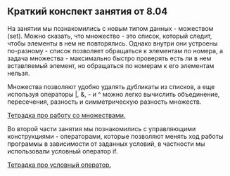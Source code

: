 ## Краткий конспект занятия от 8.04

На занятии мы познакомились с новым типом данных - можеством (set). Можно сказать, что множество - это список, который следит, чтобы элементы в нем не повторялись. Однако внутри они устроены по-разному - список позволяет обращаться к элементам по номера, а задача множества - максимально быстро проверять есть ли в нем вставляемый элемент, но обращаться по номерам к его элементам нельзя.

Множества позволяют удобно удалять дубликаты из списков, а еще используя операторы |, &, - и ^ можно легко вычислить объединение, пересечения, разность и симметрическую разность множеств. 

[Тетрадка про работу со множествами.](https://github.com/roctbb/pydat21/blob/main/lesson_3/2020_DPO_2_3_Set.ipynb)

Во второй части занятия мы познакомились с управляющими конструкциями - операторами, которые позволяют менять ход работы программы в зависимости от заданных условий, в частности мы использовали условный оператор if.

[Тетрадка про условный оператор.](https://github.com/roctbb/pydat21/blob/main/lesson_3/2020_DPO_2_4_If_Else.ipynb)

